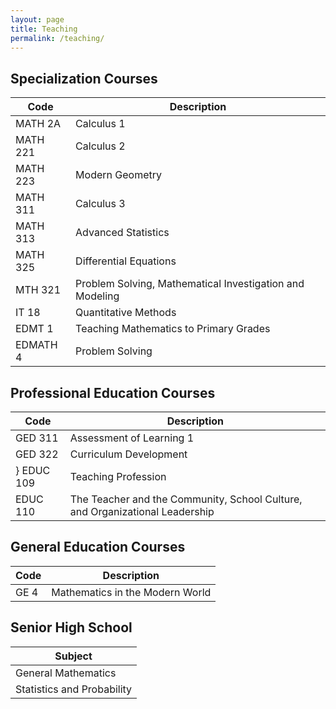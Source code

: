 ```yaml
---
layout: page
title: Teaching
permalink: /teaching/
---
```


## Specialization Courses

| **Code**       | **Description**                                                                                           |
| -------------- | ---------------------------------------------------------------------------------------------------- |
| MATH 2A | Calculus 1 |
| MATH 221    | Calculus 2 |
| MATH 223    | Modern Geometry |
| MATH 311    | Calculus 3 |
| MATH 313    | Advanced Statistics |
| MATH 325    | Differential Equations |
| MTH 321    | Problem Solving, Mathematical Investigation and Modeling |
| IT 18    | Quantitative Methods |
| EDMT 1    | Teaching Mathematics to Primary Grades |
| EDMATH 4    | Problem Solving |

## Professional Education Courses

| **Code**       | **Description**                                                                                           |
| -------------- | ---------------------------------------------------------------------------------------------------- |
| GED 311 | Assessment of Learning 1 |
| GED 322 | Curriculum Development |
} EDUC 109 | Teaching Profession |
| EDUC 110    | The Teacher and the Community, School Culture, and Organizational Leadership |

## General Education Courses

| **Code**       | **Description**                                                                                           |
| -------------- | ---------------------------------------------------------------------------------------------------- |
| GE 4 | Mathematics in the Modern World |


## Senior High School

| **Subject**                                                                                               |
| -------------- |
| General Mathematics |
| Statistics and Probability |
